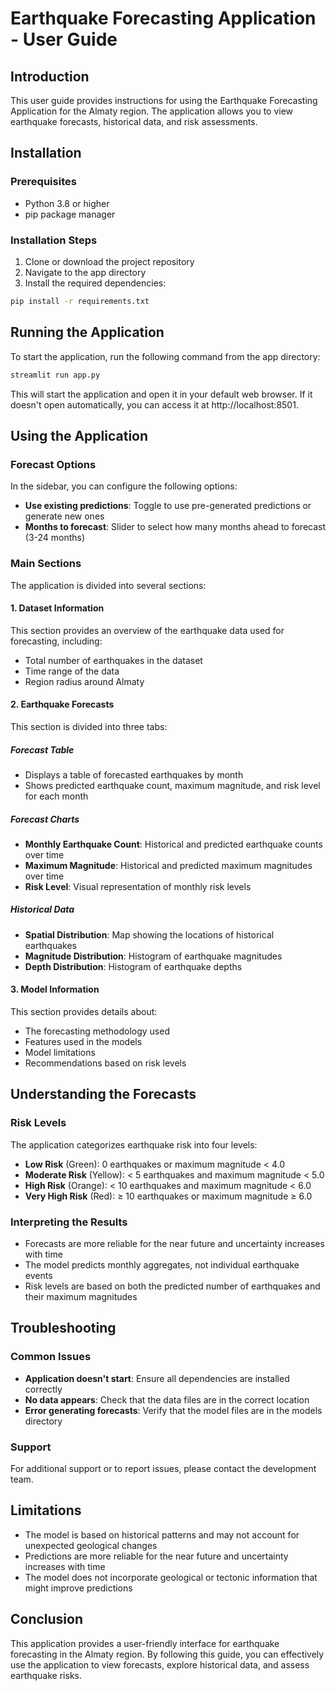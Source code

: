# Earthquake Forecasting Application - User Guide

## Introduction

This user guide provides instructions for using the Earthquake Forecasting Application for the Almaty region. The application allows you to view earthquake forecasts, historical data, and risk assessments.

## Installation

### Prerequisites

- Python 3.8 or higher
- pip package manager

### Installation Steps

1. Clone or download the project repository
2. Navigate to the app directory
3. Install the required dependencies:

```bash
pip install -r requirements.txt
```

## Running the Application

To start the application, run the following command from the app directory:

```bash
streamlit run app.py
```

This will start the application and open it in your default web browser. If it doesn't open automatically, you can access it at http://localhost:8501.

## Using the Application

### Forecast Options

In the sidebar, you can configure the following options:

- **Use existing predictions**: Toggle to use pre-generated predictions or generate new ones
- **Months to forecast**: Slider to select how many months ahead to forecast (3-24 months)

### Main Sections

The application is divided into several sections:

#### 1. Dataset Information

This section provides an overview of the earthquake data used for forecasting, including:
- Total number of earthquakes in the dataset
- Time range of the data
- Region radius around Almaty

#### 2. Earthquake Forecasts

This section is divided into three tabs:

##### Forecast Table
- Displays a table of forecasted earthquakes by month
- Shows predicted earthquake count, maximum magnitude, and risk level for each month

##### Forecast Charts
- **Monthly Earthquake Count**: Historical and predicted earthquake counts over time
- **Maximum Magnitude**: Historical and predicted maximum magnitudes over time
- **Risk Level**: Visual representation of monthly risk levels

##### Historical Data
- **Spatial Distribution**: Map showing the locations of historical earthquakes
- **Magnitude Distribution**: Histogram of earthquake magnitudes
- **Depth Distribution**: Histogram of earthquake depths

#### 3. Model Information

This section provides details about:
- The forecasting methodology used
- Features used in the models
- Model limitations
- Recommendations based on risk levels

## Understanding the Forecasts

### Risk Levels

The application categorizes earthquake risk into four levels:

- **Low Risk** (Green): 0 earthquakes or maximum magnitude < 4.0
- **Moderate Risk** (Yellow): < 5 earthquakes and maximum magnitude < 5.0
- **High Risk** (Orange): < 10 earthquakes and maximum magnitude < 6.0
- **Very High Risk** (Red): ≥ 10 earthquakes or maximum magnitude ≥ 6.0

### Interpreting the Results

- Forecasts are more reliable for the near future and uncertainty increases with time
- The model predicts monthly aggregates, not individual earthquake events
- Risk levels are based on both the predicted number of earthquakes and their maximum magnitudes

## Troubleshooting

### Common Issues

- **Application doesn't start**: Ensure all dependencies are installed correctly
- **No data appears**: Check that the data files are in the correct location
- **Error generating forecasts**: Verify that the model files are in the models directory

### Support

For additional support or to report issues, please contact the development team.

## Limitations

- The model is based on historical patterns and may not account for unexpected geological changes
- Predictions are more reliable for the near future and uncertainty increases with time
- The model does not incorporate geological or tectonic information that might improve predictions

## Conclusion

This application provides a user-friendly interface for earthquake forecasting in the Almaty region. By following this guide, you can effectively use the application to view forecasts, explore historical data, and assess earthquake risks.
